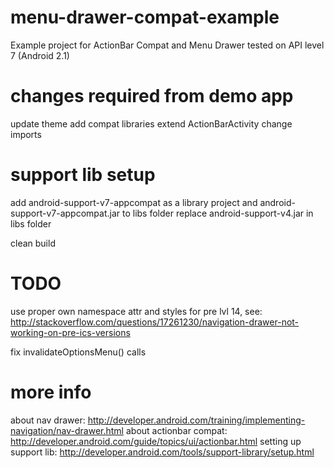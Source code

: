 menu-drawer-compat-example
==========================

Example project for ActionBar Compat and Menu Drawer tested on API level 7 (Android 2.1)

# changes required from demo app

update theme
add compat libraries
extend ActionBarActivity
change imports

# support lib setup

add android-support-v7-appcompat as a library project
and android-support-v7-appcompat.jar to libs folder
replace android-support-v4.jar in libs folder

clean build

# TODO

use proper own namespace attr and styles for pre lvl 14, see: http://stackoverflow.com/questions/17261230/navigation-drawer-not-working-on-pre-ics-versions

fix invalidateOptionsMenu() calls

# more info

about nav drawer: http://developer.android.com/training/implementing-navigation/nav-drawer.html
about actionbar compat: http://developer.android.com/guide/topics/ui/actionbar.html
setting up support lib: http://developer.android.com/tools/support-library/setup.html
